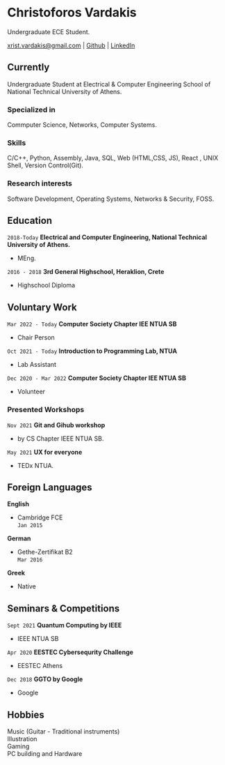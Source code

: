 <br>

# Christoforos Vardakis
Undergraduate ECE Student.

<xrist.vardakis@gmail.com> | [Github](https://github.com/SeekerRook) | [LinkedIn](https://www.linkedin.com/in/christoforos-vardakis/)

## Currently

Undergraduate Student at Electrical & Computer Engineering School of National Technical University of Athens.


### Specialized in

Commputer Science, Networks, Computer Systems.

### Skills

C/C++, Python, Assembly, Java, SQL, Web (HTML,CSS, JS), React , UNIX Shell, Version Control(Git). 


### Research interests

Software Development, Operating Systems,  Networks & Security, FOSS.


## Education

`2018-Today`
__Electrical and Computer Engineering, National Technical University of Athens.__
- MEng.

`2016 - 2018`
__3rd General Highschool, Heraklion, Crete__

- Highschool Diploma


## Voluntary Work

`Mar 2022 - Today`
__Computer Society Chapter IEE NTUA SB__

- Chair Person


<!-- A list is also available [online](http://scholar.google.co.uk/citations?user=LTOTl0YAAAAJ) -->
`Oct 2021 - Today`
__Introduction to Programming Lab, NTUA__

- Lab Assistant

`Dec 2020 - Mar 2022`
__Computer Society Chapter IEE NTUA SB__

- Volunteer

### Presented Workshops

`Nov 2021`
__Git and Gihub workshop__ 
- by CS Chapter IEEE NTUA SB. 

`May 2021`
__UX for everyone__
- TEDx NTUA.

<!--
### Patents

`2012`
Infinitesimal calculus for solutions to physics problems, [SMBC](http://www.techdirt.com/articles/20121011/09312820678/if-patents-had-been-around-time-newton.shtml) patent 001 -->

<!--
## Occupation

`1600`
__Royal Mint__, London

- Warden
- Minted coins

`1600`
__Lucasian professor of Mathematics__, Cambridge University
-->



## Foreign Languages

__English__

- Cambridge FCE  
 `Jan 2015`


__German__

- Gethe-Zertifikat B2   
`Mar 2016`  

__Greek__

- Native

## Seminars & Competitions 

`Sept 2021`
__Quantum Computing by IEEE__
- IEEE NTUA SB


`Apr 2020`
__EESTEC Cybersequrity Challenge__
- EESTEC Athens


`Dec 2018`
__GGTO by Google__
- Google

## Hobbies 

Music (Guitar - Traditional instruments)  
Illustration  
Gaming  
PC building and Hardware
